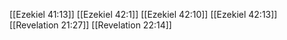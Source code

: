 [[Ezekiel 41:13]]
[[Ezekiel 42:1]]
[[Ezekiel 42:10]]
[[Ezekiel 42:13]]
[[Revelation 21:27]]
[[Revelation 22:14]]
